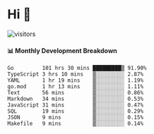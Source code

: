 # Hi 👋
 
![visitors](https://visitor-badge.glitch.me/badge?page_id=sorcererxw.sorcererx)

#### 📊 Monthly Development Breakdown

<!--START_SECTION:waka-->
```text
Go         101 hrs 30 mins █████████▒ 91.90%
TypeScript 3 hrs 10 mins   ▒░░░░░░░░░ 2.87%
YAML       1 hr 19 mins    ▒░░░░░░░░░ 1.19%
go.mod     1 hr 13 mins    ▒░░░░░░░░░ 1.11%
Text       56 mins         ▒░░░░░░░░░ 0.86%
Markdown   34 mins         ▒░░░░░░░░░ 0.53%
JavaScript 31 mins         ▒░░░░░░░░░ 0.47%
SQL        19 mins         ▒░░░░░░░░░ 0.29%
JSON       9 mins          ▒░░░░░░░░░ 0.15%
Makefile   9 mins          ▒░░░░░░░░░ 0.14%
```
<!--END_SECTION:waka-->
